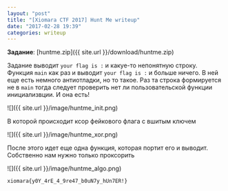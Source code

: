 ```yaml
---
layout: "post"
title: "[Xiomara CTF 2017] Hunt Me writeup"
date: "2017-02-28 19:39"
categories: writeup
---
```


**Задание**: [huntme.zip]({{ site.url }}/download/huntme.zip)

Задание выводит `your flag is :` и какуе-то непонятную строку. Функция `main` как раз и выводит `your flag is :` и больше ничего. В ней еще есть немного антиотладки, но то такое. Раз та строка формируется не в `main` тогда следует проверить нет ли пользовательской функции инициализвции. И она есть!

![]({{ site.url }}/image/huntme_init.png)

В которой происходит ксор фейкового флага с вшитым ключем

![]({{ site.url }}/image/huntme_xor.png)

После этого идет еще одна функция, которая портит его и выводит. Собственно нам нужно только проксорить

![]({{ site.url }}/image/huntme_algo.png)

`xiomara{y0Y_4rE_4_9re47_b0uN7y_hUn7ER!}`
